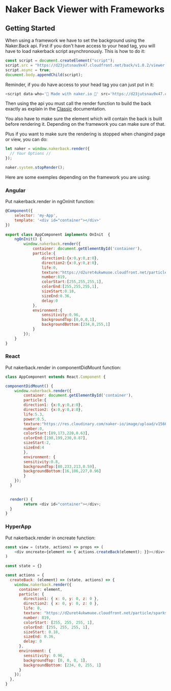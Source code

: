 # Naker Back Viewer with Frameworks

## Getting Started

When using a framework we have to set the background using the Naker.Back api. 
First if you don't have access to your head tag, you will have to load nakerback script asynchronously. This is how to do it:
```javascript
const script = document.createElement("script");
script.src = "https://d23jutsnau9x47.cloudfront.net/back/v1.0.2/viewer.js";
script.async = true;
document.body.appendChild(script);
```

Reminder, if you do have access to your head tag you can just put in it:
```javascript
<script data-who='💎 Made with naker.io 💎' src='https://d23jutsnau9x47.cloudfront.net/back/v1.0.2/viewer.js' ></script>
```

Then using the api you must call the render function to build the back exactly as explain in the [Classic](./Back/Classic.html) documentation. 

You also have to make sure the element which will contain the back is built before rendering it. Depending on the framework you can make sure of that. 

Plus if you want to make sure the rendering is stopped when changind page or view, you can do:
```javascript
let naker = window.nakerback.render({ 
  // Your Options // 
});

naker.system.stopRender();
```


Here are some exemples depending on the framework you are using:

### Angular 

Put nakerback.render in ngOnInit function:
```javascript
@Component({  
    selector: 'my-App',  
    template: '<div id="container"></div>'  
})  
  
export class AppComponent implements OnInit  {  
    ngOnInit() {
        window.nakerback.render({
            container: document.getElementById('container'),
            particle:{
                direction1:{x:0,y:0,z:0},
                direction2:{x:0,y:0,z:0},
                life:0,
                texture:"https://d2uret4ukwmuoe.cloudfront.net/particle/sparks.png",
                number:819,
                colorStart:[255,255,255,1],
                colorEnd:[255,255,255,1],
                sizeStart:0.18,
                sizeEnd:0.36,
                delay:0
            },
            environment:{
                sensitivity:0.96,
                backgroundTop:[0,0,0,1],
                backgroundBottom:[234,0,255,1]
            }
        });
    }
}  
```

### React 
Put nakerback.render in componentDidMount function:

```javascript
class AppComponent extends React.Component {

componentDidMount() {
    window.nakerback.render({
        container: document.getElementById('container'),
        particle:{
        direction1: {x:0,y:0,z:0},
        direction2: {x:0,y:0,z:0},
        life:5.3,
        power:0.5,
        texture:"https://res.cloudinary.com/naker-io/image/upload/v1566560053/circle_02.png",
        number:0,
        colorStart:[89,173,220,0.63],
        colorEnd:[198,199,230,0.87],
        sizeStart:2,
        sizeEnd:4
        },
        environment: {
        sensitivity:0.8,
        backgroundTop:[80,233,213,0.59],
        backgroundBottom:[16,106,227,0.96]
        }
    });
  }
​

  render() {
        return <div id="container"></div>;
  }
}
```

### HyperApp 
Put nakerback.render in oncreate function:

```javascript
const view = (state, actions) => props => (
	<div oncreate={element => { actions.createBack(element); }}></div>
)
  
const state = {}

const actions = {
  createBack: (element) => (state, actions) => {
    window.nakerback.render({
      container: element,
      particle: {
        direction1: { x: 0, y: 0, z: 0 },
        direction2: { x: 0, y: 0, z: 0 },
        life: 0,
        texture: "https://d2uret4ukwmuoe.cloudfront.net/particle/sparks.png",
        number: 819,
        colorStart: [255, 255, 255, 1],
        colorEnd: [255, 255, 255, 1],
        sizeStart: 0.18,
        sizeEnd: 0.36,
        delay: 0
      },
      environment: {
        sensitivity: 0.96,
        backgroundTop: [0, 0, 0, 1],
        backgroundBottom: [234, 0, 255, 1]
      }
    });
  },
}
```